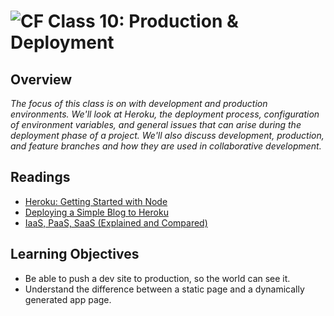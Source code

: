 ![CF](https://i.imgur.com/7v5ASc8.png)  Class 10: Production & Deployment
=======

## Overview
<!-- Provide a general overview of the daily concepts and processes that will be covered in lectures and labs -->
*The focus of this class is on with development and production environments. We'll look at Heroku, the deployment process, configuration of environment variables, and general issues that can arise during the deployment phase of a project. We'll also discuss development, production, and feature branches and how they are used in collaborative development.*

## Readings
<!-- List of readings required for this content; readings being completed by the start of this lecture -->
- [Heroku: Getting Started with Node](https://devcenter.heroku.com/articles/getting-started-with-nodejs#introduction)
- [Deploying a Simple Blog to Heroku](https://howtonode.org/deploy-blog-to-heroku)
- [IaaS, PaaS, SaaS (Explained and Compared)](https://apprenda.com/library/paas/iaas-paas-saas-explained-compared/)

## Learning Objectives
<!--
ABCD:
  Audience: Program participants
  Behavior: Expected learning/behavior changes/results
  Condition:
    Circumstances that lead to change/result
    When change/result are expected to occur
  Degree: How much change occurs (%) for how many participants (#)
-->

- Be able to push a dev site to production, so the world can see it.
- Understand the difference between a static page and a dynamically generated app page.
